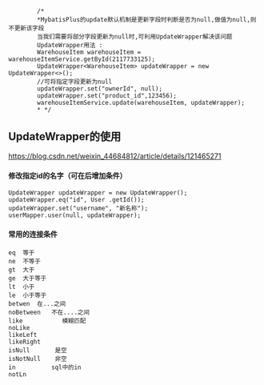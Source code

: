 

# 
```
        /*
        *MybatisPlus的update默认机制是更新字段时判断是否为null,做值为null,则不更新该字段
        当我们需要将部分字段更新为null时,可利用UpdateWrapper解决该问题
        UpdateWrapper用法 :
        WarehouseItem warehouseItem = warehouseItemService.getById(2117733125);
        UpdateWrapper<WarehouseItem> updateWrapper = new UpdateWrapper<>();
        //可将指定字段更新为null
        updateWrapper.set("ownerId", null); 
        updateWrapper.set("product_id",123456);
        warehouseItemService.update(warehouseItem, updateWrapper);
        * */
```

## UpdateWrapper的使用
https://blog.csdn.net/weixin_44684812/article/details/121465271



#### 修改指定id的名字（可在后增加条件）
```
UpdateWrapper updateWrapper = new UpdateWrapper();
updateWrapper.eq("id", User .getId());
updateWrapper.set("username", "新名称");
userMapper.user(null, updateWrapper);
```

#### 常用的连接条件
```
eq	等于 
ne  不等于	
gt	大于	 
ge	大于等于	 
lt	小于	 
le	小于等于	 
betwen	在...之间	 
noBetween	不在....之间	 
like	       模糊匹配	 
noLike	  	  
likeLeft	  	 
likeRight	 	 
isNull	 	 是空
isNotNull	 非空
in	 	    sql中的in 
notLn	 	
```